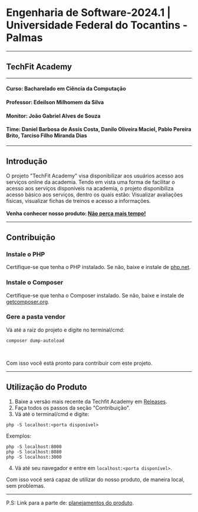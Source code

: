 # Engenharia de Software-2024.1 | Universidade Federal do Tocantins - Palmas

---
## TechFit Academy

---
#### Curso: Bacharelado em Ciência da Computação
#### Professor: Edeilson Milhomem da Silva
#### Monitor: João Gabriel Alves de Souza
#### Time: Daniel Barbosa de Assis Costa, Danilo Oliveira Maciel, Pablo Pereira Brito, Tarciso Filho Miranda Dias

---
## Introdução 

O projeto "TechFit Academy" visa disponibilizar aos usuários acesso aos serviços online da academia. Tendo em vista uma forma de facilitar o acesso aos serviços disponíveis na academia, o projeto disponibiliza acesso básico aos serviços, dentro os quais estão: Visualizar avaliações físicas, visualizar fichas de treinos e acesso a informações.<br>
<br>
**Venha conhecer nosso produto: [Não perca mais tempo!](https://httpablo.github.io/landing-page-techFit/)**

---
## Contribuição

### Instale o PHP
Certifique-se que tenha o PHP instalado. Se não, baixe e instale de [php.net](https://www.php.net/downloads.php).

### Instale o Composer
Certifique-se que tenha o Composer instalado. Se não, baixe e instale de [getcomposer.org](https://getcomposer.org/download/).

### Gere a pasta vendor
Vá até a raiz do projeto e digite no terminal/cmd:
```
composer dump-autoload
```
<br>

Com isso você está pronto para contribuir com este projeto.

---
## Utilização do Produto
1. Baixe a versão mais recente da Techfit Academy em [Releases](https://github.com/assisDaniel/ES-2024_1-TechFit-Academy/releases/latest).
2. Faça todos os passos da seção "Contribuição".
3. Vá até o terminal/cmd e digite:
```
php -S localhost:<porta disponível>
```
Exemplos:
```
php -S localhost:8000
php -S localhost:8080
php -S localhost:3000
```
4. Vá até seu navegador e entre em ```localhost:<porta disponível>```.

Com isso você será capaz de utilizar do nosso produto, de maneira local, sem problemas.

---

P.S: Link para a parte de: [planejamentos do produto](planejamentos.md).